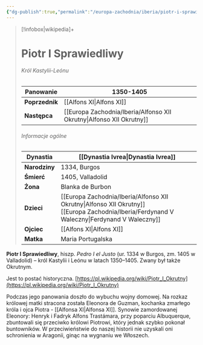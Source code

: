 ```yaml
---
{"dg-publish":true,"permalink":"/europa-zachodnia/iberia/piotr-i-sprawiedliwy/"}
---
```


> [!infobox|wikipedia]+
> # Piotr I Sprawiedliwy
>###### Król Kastylii-Leónu  
> **Panowanie** |  1350-1405 |  
> ---|---|  
> **Poprzednik** | [[Alfons XI\|Alfons XI]]
> **Następca** | [[Europa Zachodnia/Iberia/Alfonso XII Okrutny\|Alfonso XII Okrutny]]
>  ###### Informacje ogólne
>   **Dynastia** | [[Dynastia Ivrea\|Dynastia Ivrea]] | 
>   ---|---|
> **Narodziny** | 1334, Burgos | 
> **Śmierć** | 1405, Valladolid | 
> **Żona** | Blanka de Burbon | 
> **Dzieci** | [[Europa Zachodnia/Iberia/Alfonso XII Okrutny\|Alfonso XII Okrutny]]<br>[[Europa Zachodnia/Iberia/Ferdynand V Waleczny\|Ferdynand V Waleczny]] | 
>**Ojciec** | [[Alfons XI\|Alfons XI]] | 
>**Matka** | Maria Portugalska |

**Piotr I Sprawiedliwy**, hiszp. _Pedro I el Justo_ (ur. 1334 w Burgos, zm. 1405 w Valladolid) – król Kastylii i Leónu w latach 1350–1405. Zwany był także Okrutnym.

Jest to postać historyczna. [https://pl.wikipedia.org/wiki/Piotr_I_Okrutny](https://pl.wikipedia.org/wiki/Piotr_I_Okrutny)

Podczas jego panowania doszło do wybuchu wojny domowej. Na rozkaz królowej matki stracona została Eleonora de Guzman, kochanka zmarłego króla i ojca Piotra - [[Alfonsa XI\|Alfonsa XI]]. Synowie zamordowanej Eleonory: Henryk i Fadryk Alfons Trastámara, przy poparciu Albuquerque, zbuntowali się przeciwko królowi Piotrowi, który jednak szybko pokonał buntowników. W przeciwieństwie do naszej historii nie uzyskali oni schronienia w Aragonii, ginąc na wygnaniu we Włoszech.